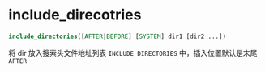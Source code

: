 # include_direcotries

```cmake
include_directories([AFTER|BEFORE] [SYSTEM] dir1 [dir2 ...])
```

将 dir 放入搜索头文件地址列表 `INCLUDE_DIRECTORIES` 中，插入位置默认是末尾 `AFTER`